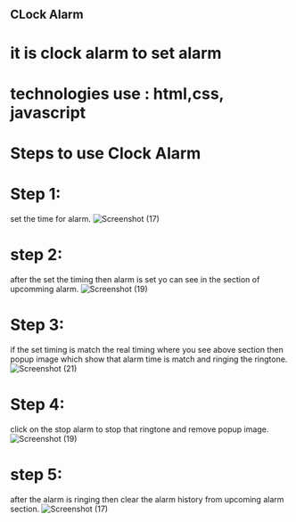 

## CLock Alarm
# it is clock alarm to set alarm
# technologies use : html,css, javascript
# Steps to use  Clock Alarm
# Step 1: 
set the  time for alarm.
![Screenshot (17)](https://user-images.githubusercontent.com/62149463/229021461-c9498b3b-91c0-4ad1-b0d5-7d41a77fd4ad.png)

# step 2: 
after the set the timing then alarm is set yo can see in the  section of upcomming alarm.
![Screenshot (19)](https://user-images.githubusercontent.com/62149463/229021609-ed24fa56-9299-4fce-8861-7d38f8c33a4f.png)
# Step 3:  
if the set timing is match the real timing where you see above section then popup image
 which show that alarm time is match and ringing the ringtone.
 ![Screenshot (21)](https://user-images.githubusercontent.com/62149463/229021896-2075ddef-446d-4edb-9aa2-580a979fb158.png)

# Step 4: 
click on the stop alarm to stop that ringtone and remove popup image.
![Screenshot (19)](https://user-images.githubusercontent.com/62149463/229021609-ed24fa56-9299-4fce-8861-7d38f8c33a4f.png)

# step 5: 
after the alarm is ringing then clear the alarm history from upcoming alarm section.
![Screenshot (17)](https://user-images.githubusercontent.com/62149463/229022135-3101505e-44e3-4132-8d9e-b7a9f9ca8615.png)
